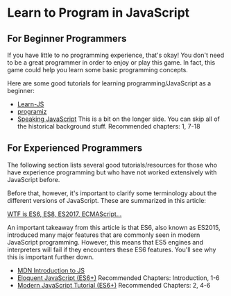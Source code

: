 # Learn to Program in JavaScript

## For Beginner Programmers

If you have little to no programming experience, that's okay! You don't need to be
a great programmer in order to enjoy or play this game. In fact, this game could
help you learn some basic programming concepts.

Here are some good tutorials for learning programming/JavaScript as a beginner:

- [Learn-JS](http://www.learn-js.org/en/Welcome)
- [programiz](https://www.programiz.com/javascript/get-started)
- [Speaking JavaScript](https://exploringjs.com/es5/)
  This is a bit on the longer side. You can skip all of the historical
  background stuff. Recommended chapters: 1, 7-18

## For Experienced Programmers

The following section lists several good tutorials/resources for those who have experience
programming but who have not worked extensively with JavaScript before.

Before that, however, it's important to clarify some terminology about the different
versions of JavaScript. These are summarized in this article:

[WTF is ES6, ES8, ES2017, ECMAScript...](https://codeburst.io/javascript-wtf-is-es6-es8-es-2017-ecmascript-dca859e4821c)

An important takeaway from this article is that ES6, also known as ES2015, introduced
many major features that are commonly seen in modern JavaScript programming. However, this
means that ES5 engines and interpreters will fail if they encounters these ES6 features. You'll see why this
is important further down.

- [MDN Introduction to JS](https://developer.mozilla.org/en-US/docs/Web/JavaScript/A_re-introduction_to_JavaScript)
- [Eloquent JavaScript (ES6+)](http://eloquentjavascript.net/)
  Recommended Chapters: Introduction, 1-6
- [Modern JavaScript Tutorial (ES6+)](https://javascript.info/)
  Recommended Chapters: 2, 4-6
